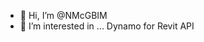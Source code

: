 - 👋 Hi, I’m @NMcGBIM
- 👀 I’m interested in ... Dynamo for Revit API


<!---
NMcGBIM/NMcGBIM is a ✨ special ✨ repository because its `README.md` (this file) appears on your GitHub profile.
You can click the Preview link to take a look at your changes.
--->

